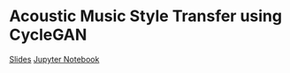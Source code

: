 # Acoustic Music Style Transfer using CycleGAN

[Slides](https://docs.google.com/presentation/d/19dG5vqjuzJXPAvmT2QsxvO6G5LpGiHpg1ghIl1e3tUI/edit?usp=sharing)
[Jupyter Notebook](CycleSpecGAN.ipynb)
